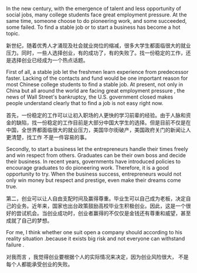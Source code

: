 In the new century, with the emergence of talent and less opportunity of social jobs, many college students face great employment pressure. At the same time, someone choose to do pioneering work, and some succeeded, some failed. To find a stable job or to start a business has become a hot topic.

新世纪，随着优秀人才涌现及社会就业岗位的缩减，很多大学生都面临很大的就业压力。同时，一些人选择创业，有的成功了，有的失败了。找一份稳定的工作，还是选择创业已经成为一个热点话题。

First of all, a stable job let the freshmen learn experience from predecessor faster. Lacking of the contacts and fund would be one important reason for most Chinese college students to find a stable job. At present, not only in China but all around the world are facing great employment pressure , the news of Wall Street's bankruptcy, the U.S. government closed makes people understand clearly that to find a job is not easy right now.

首先，一份稳定的工作可以让初入职场的人更快的学习前辈的经验。由于人脉和资金的缺陷，找一份稳定的工作目前是大部分中国大学生的选择。但是目前不仅是在中国，全世界都面临很大的就业压力，美国华尔街破产，美国政府关门的新闻让人更清楚，找工作 不是一件容易的事。

Secondly, to start a business let the entrepreneurs handle their times freely and win respect from others. Graduates can be their own boss and decide their business. In recent years, governments have introduced policies to encourage graduates to do pioneering work. Therefore, it is a good opportunity to try. When the business success, entrepreneurs would not only win money but respect and prestige, even make their dreams come true.

第二，创业可以让人自由支配时间及赢得尊重。毕业生可以自己成为老板，决定自己的业务。近年来，国家也出台政策鼓励高校毕业生积极创业。因此，这是一个很好的尝试机会。当创业成功时，创业者赢得的不仅仅是金钱还有尊重和威望，甚至成就了自己的梦想。

For me, I think whether one suit open a company should according to his reality situation .because it exists big risk and not everyone can withstand failure .

对我而言 ，我觉得创业要根据个人的实际情况来决定，因为创业风险很大， 不是每个人都能承受创业的失败。